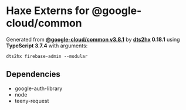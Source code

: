 # Haxe Externs for @google-cloud/common

Generated from **[@google-cloud/common v3.8.1](https://github.com/googleapis/nodejs-common#readme)** by **[dts2hx](https://github.com/haxiomic/dts2hx) 0.18.1** using **TypeScript 3.7.4** with arguments:

	dts2hx firebase-admin --modular

## Dependencies
- google-auth-library
- node
- teeny-request